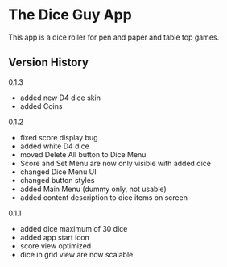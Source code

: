 The Dice Guy App
=================================

This app is a dice roller for pen and paper and table top games.


Version History
--------------

0.1.3
- added new D4 dice skin
- added Coins

0.1.2
- fixed score display bug
- added white D4 dice
- moved Delete All button to Dice Menu
- Score and Set Menu are now only visible with added dice
- changed Dice Menu UI
- changed button styles
- added Main Menu (dummy only, not usable)
- added content description to dice items on screen

0.1.1
- added dice maximum of 30 dice
- added app start icon
- score view optimized
- dice in grid view are now scalable



